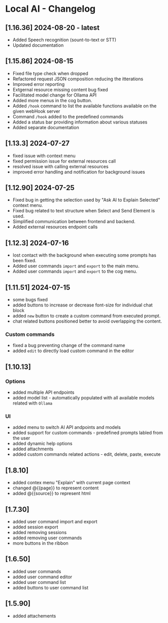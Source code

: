# Local AI - Changelog

## [1.16.36] 2024-08-20 - latest

- Added Speech recognition (sount-to-text or STT)
- Updated documentation

## [1.15.86] 2024-08-15

- Fixed file type check when dropped
- Refactored request JSON composition reducing the itterations
- Improved error reporting
- Extgernal resource missing content bug fixed
- Facilitated model change for Ollama API
- Added more menus in the cog button.
- Added `/hook` command to list the available functions available on the given webHook server
- Command `/hook` added to the predefined commands
- Added a status bar providing information about various statuses
- Added separate documentation

## [1.13.3] 2024-07-27

- fixed issue with context menu
- fixed permission issue for external resources call
- resolved issue with calling external resources
- improved error handling and notification for background issues

## [1.12.90] 2024-07-25

* Fixed bug in getting the selection used by "Ask AI to Explain Selected" context menu.
* Fixed bug related to text structure when Select and Send Element is used.
* Simplified communication between frontend and backend.
* Added external resources endpoint calls

## [1.12.3] 2024-07-16
* lost contact with the background when executing some prompts has been fixed.
* Added user commands `import` and `export` to the main menu.
* Added user commands `import` and `export` to the cog menu.

## [1.11.51] 2024-07-15
* some bugs fixed
* added buttons to increase or decrease font-size for individual chat block
* added `new` button to create a custom command from executed prompt.
* chat related buttons positioned better to avoid overlapping the content.

### Custom commands
* fixed a bug preventing change of the command name
* added `edit` to directly load custom command in the editor

## [1.10.13]

### Options
* added multiple API endpoints
* added model list - automatically populated with all available models related with `Ollama`

### UI
* added menu to switch AI API andpoints and models
* added support for custom commands - predefined prompts labled from the user
* added dynamic help options
* added attachments
* added custom commands related actions - edit, delete, paste, execute


## [1.8.10]

* added contex menu "Explain" with current page context
* changed @{{page}} to represent content
* added @{{source}} to represent html

## [1.7.30]

* added user command import and export
* added session export
* added removing sessions
* added removing user commands
* more buttons in the ribbon


## [1.6.50]

* added user commands
* added user command editor
* added user command list
* added buttons to user command list

## [1.5.90]

* added attachements
